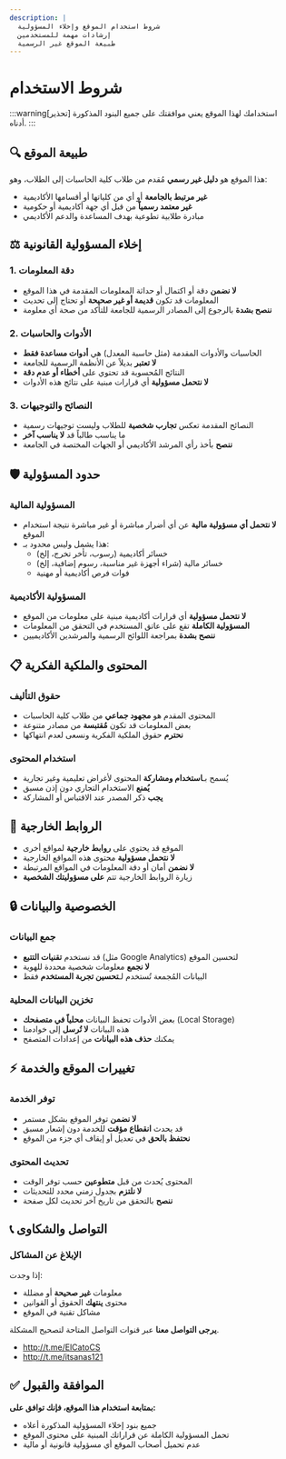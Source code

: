 ```yaml
---
description: |
  شروط استخدام الموقع وإخلاء المسؤولية
  إرشادات مهمة للمستخدمين
  طبيعة الموقع غير الرسمية
---
```


# شروط الاستخدام

:::warning[تحذير]
استخدامك لهذا الموقع يعني موافقتك على جميع البنود المذكورة أدناه.
:::

## 🔍 طبيعة الموقع

هذا الموقع هو **دليل غير رسمي** مُقدم من طلاب كلية الحاسبات إلى الطلاب، وهو:
- **غير مرتبط بالجامعة** أو أي من كلياتها أو أقسامها الأكاديمية
- **غير معتمد رسمياً** من قبل أي جهة أكاديمية أو حكومية
- مبادرة طلابية تطوعية بهدف المساعدة والدعم الأكاديمي

<!--more-->

## ⚖️ إخلاء المسؤولية القانونية

### 1. دقة المعلومات
- **لا نضمن** دقة أو اكتمال أو حداثة المعلومات المقدمة في هذا الموقع
- المعلومات قد تكون **قديمة أو غير صحيحة** أو تحتاج إلى تحديث
- **ننصح بشدة** بالرجوع إلى المصادر الرسمية للجامعة للتأكد من صحة أي معلومة

### 2. الأدوات والحاسبات
- الحاسبات والأدوات المقدمة (مثل حاسبة المعدل) هي **أدوات مساعدة فقط**
- **لا تعتبر** بديلاً عن الأنظمة الرسمية للجامعة
- النتائج المُحسوبة قد تحتوي على **أخطاء أو عدم دقة**
- **لا نتحمل مسؤولية** أي قرارات مبنية على نتائج هذه الأدوات

### 3. النصائح والتوجيهات
- النصائح المقدمة تعكس **تجارب شخصية** للطلاب وليست توجيهات رسمية
- ما يناسب طالباً قد **لا يناسب آخر**
- **ننصح** بأخذ رأي المرشد الأكاديمي أو الجهات المختصة في الجامعة

## 🛡️ حدود المسؤولية

### المسؤولية المالية
- **لا نتحمل أي مسؤولية مالية** عن أي أضرار مباشرة أو غير مباشرة نتيجة استخدام الموقع
- هذا يشمل وليس محدود بـ:
  - خسائر أكاديمية (رسوب، تأخر تخرج، إلخ)
  - خسائر مالية (شراء أجهزة غير مناسبة، رسوم إضافية، إلخ)
  - فوات فرص أكاديمية أو مهنية

### المسؤولية الأكاديمية
- **لا نتحمل مسؤولية** أي قرارات أكاديمية مبنية على معلومات من الموقع
- **المسؤولية الكاملة** تقع على عاتق المستخدم في التحقق من المعلومات
- **ننصح بشدة** بمراجعة اللوائح الرسمية والمرشدين الأكاديميين

## 📋 المحتوى والملكية الفكرية

### حقوق التأليف
- المحتوى المقدم هو **مجهود جماعي** من طلاب كلية الحاسبات
- بعض المعلومات قد تكون **مُقتبسة** من مصادر متنوعة
- **نحترم** حقوق الملكية الفكرية ونسعى لعدم انتهاكها

### استخدام المحتوى
- يُسمح بـ**استخدام ومشاركة** المحتوى لأغراض تعليمية وغير تجارية
- **يُمنع** الاستخدام التجاري دون إذن مسبق
- **يجب** ذكر المصدر عند الاقتباس أو المشاركة

## 🔗 الروابط الخارجية

- الموقع قد يحتوي على **روابط خارجية** لمواقع أخرى
- **لا نتحمل مسؤولية** محتوى هذه المواقع الخارجية
- **لا نضمن** أمان أو دقة المعلومات في المواقع المرتبطة
- زيارة الروابط الخارجية تتم **على مسؤوليتك الشخصية**

## 🔒 الخصوصية والبيانات

### جمع البيانات
- قد نستخدم **تقنيات التتبع** (مثل Google Analytics) لتحسين الموقع
- **لا نجمع** معلومات شخصية محددة للهوية
- البيانات المُجمعة تُستخدم لـ**تحسين تجربة المستخدم** فقط

### تخزين البيانات المحلية
- بعض الأدوات تحفظ البيانات **محلياً في متصفحك** (Local Storage)
- هذه البيانات **لا تُرسل** إلى خوادمنا
- يمكنك **حذف هذه البيانات** من إعدادات المتصفح

## ⚡ تغييرات الموقع والخدمة

### توفر الخدمة
- **لا نضمن** توفر الموقع بشكل مستمر
- قد يحدث **انقطاع مؤقت** للخدمة دون إشعار مسبق
- **نحتفظ بالحق** في تعديل أو إيقاف أي جزء من الموقع

### تحديث المحتوى
- المحتوى يُحدث من قبل **متطوعين** حسب توفر الوقت
- **لا نلتزم** بجدول زمني محدد للتحديثات
- **ننصح** بالتحقق من تاريخ آخر تحديث لكل صفحة

## 📞 التواصل والشكاوى

### الإبلاغ عن المشاكل
إذا وجدت:
- معلومات **غير صحيحة** أو مضللة
- محتوى **ينتهك** الحقوق أو القوانين
- مشاكل تقنية في الموقع

**يرجى التواصل معنا** عبر قنوات التواصل المتاحة لتصحيح المشكلة.

- http://t.me/ElCatoCS
- http://t.me/itsanas121

## ✅ الموافقة والقبول

**بمتابعة استخدام هذا الموقع، فإنك توافق على:**
- جميع بنود إخلاء المسؤولية المذكورة أعلاه
- تحمل المسؤولية الكاملة عن قراراتك المبنية على محتوى الموقع
- عدم تحميل أصحاب الموقع أي مسؤولية قانونية أو مالية
